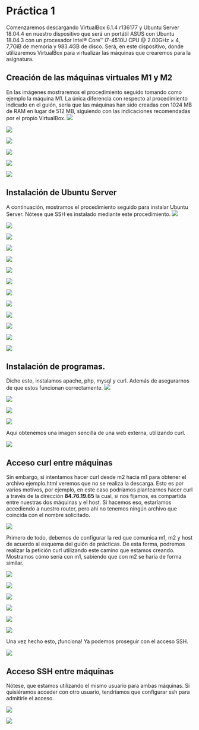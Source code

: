 # Práctica 1

Comenzaremos descargando VirtualBox 6.1.4 r136177 y Ubuntu Server 18.04.4 en nuestro dispositivo que será un portátil ASUS con Ubuntu 18.04.3 con un procesador Intel® Core™ i7-4510U CPU @ 2.00GHz × 4, 7,7GiB de memoria y 983.4GB de disco. Será, en este dispositivo, donde utilizaremos VirtualBox para virtualizar las máquinas que crearemos para la asignatura.

## Creación de las máquinas virtuales M1 y M2
En las imágenes mostraremos el procedimiento seguido tomando como ejemplo la máquina M1. La única diferencia con respecto al procedimiento indicado en el guión, sería que las máquinas han sido creadas con 1024 MB de RAM en lugar de 512 MB, siguiendo con las indicaciones recomendadas por el propio VirtualBox.
![](./imgs/1.png)

![](./imgs/2.png)

![](./imgs/3.png)

![](./imgs/4.png)

![](./imgs/5.png)

![](./imgs/6.png)

## Instalación de Ubuntu Server
A continuación, mostramos el procedimiento seguido para instalar Ubuntu Server. Nótese que SSH es instalado mediante este procedimiento.
![](./imgs/7.png)

![](./imgs/8.png)

![](./imgs/9.png)

![](./imgs/10.png)

![](./imgs/11.png)

![](./imgs/12.png)

![](./imgs/13.png)

![](./imgs/14.png)

![](./imgs/15.png)

![](./imgs/16.png)

![](./imgs/17.png)

![](./imgs/18.png)

![](./imgs/19.png)

## Instalación de programas.
Dicho esto, instalamos apache, php, mysql y curl. Además de asegurarnos de que estos funcionan correctamente.
![](./imgs/20.png)

![](./imgs/21.png)

![](./imgs/22.png)

![](./imgs/23.png)

Aquí obtenemos una imagen sencilla de una web externa, utilizando curl.

![](./imgs/24.png)

## Acceso curl entre máquinas

Sin embargo, si intentamos hacer curl desde m2 hacia m1 para obtener el archivo ejemplo.html veremos que no se realiza la descarga. Esto es por varios motivos, por ejemplo, en este caso podríamos plantearnos hacer curl a través de la dirección **84.76.19.65** la cual, si nos fijamos, es compartida entre nuestras dos máquinas y el host. Si hacemos eso, estaríamos accediendo a nuestro router, pero ahí no tenemos ningún archivo que coincida con el nombre solicitado.

![](./imgs/27.png)

Primero de todo, debemos de configurar la red que comunica m1, m2 y host de acuerdo al esquema del guión de prácticas. De esta forma, podremos realizar la petición curl utilizando este camino que estamos creando. Mostramos cómo sería con m1, sabiendo que con m2 se haría de forma similar.

![](./imgs/28.png)

![](./imgs/29.png)

![](./imgs/30.png)

![](./imgs/31.png)

![](./imgs/32.png)

![](./imgs/33.png)

Una vez hecho esto, ¡funciona! Ya podemos proseguir con el acceso SSH.

![](./imgs/34.png)

## Acceso SSH entre máquinas

Nótese, que estamos utilizando el mismo usuario para ambas máquinas. Si quisiéramos acceder con otro usuario, tendríamos que configurar ssh para admitirle el acceso.

![](./imgs/35.png)

![](./imgs/36.png)
